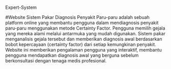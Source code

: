 
Expert-System

#Website Sistem Pakar Diagnosis Penyakit Paru-paru adalah sebuah platform online yang membantu pengguna dalam mendiagnosis penyakit paru-paru menggunakan metode Certainty Factor. Pengguna memilih gejala yang mereka alami melalui antarmuka yang mudah digunakan. Sistem pakar menganalisis gejala tersebut dan memberikan diagnosis awal berdasarkan bobot kepercayaan (certainty factor) dari setiap kemungkinan penyakit. Website ini memberikan pengalaman pengguna yang interaktif, membantu pengguna mendapatkan diagnosis awal yang berguna sebelum berkonsultasi dengan tenaga medis profesional.
